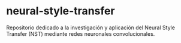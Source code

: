 # neural-style-transfer
Repositorio dedicado a la investigación y aplicación del Neural Style Transfer (NST) mediante redes neuronales convolucionales.
